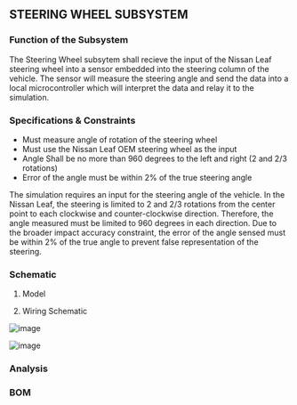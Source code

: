 STEERING WHEEL SUBSYSTEM
------------------------
### Function of the Subsystem
The Steering Wheel subsytem shall recieve the input of the Nissan Leaf steering wheel into a sensor
embedded into the steering column of the vehicle. The sensor will measure the steering angle and send
the data into a local microcontroller which will interpret the data and relay it to the simulation.

### Specifications & Constraints
- Must measure angle of rotation of the steering wheel
- Must use the Nissan Leaf OEM steering wheel as the input
- Angle Shall be no more than 960 degrees to the left and right (2 and 2/3 rotations)
- Error of the angle must be within 2% of the true steering angle

The simulation requires an input for the steering angle of the vehicle. In the Nissan Leaf, the steering
is limited to 2 and 2/3 rotations from the center point to each clockwise and counter-clockwise direction.
Therefore, the angle measured must be limited to 960 degrees in each direction. Due to the broader impact 
accuracy constraint, the error of the angle sensed must be within 2% of the true angle to prevent false
representation of the steering.

### Schematic
1. Model


2. Wiring Schematic


![image](https://user-images.githubusercontent.com/100802413/200068429-52157dad-0227-41ef-b2f6-d8c828e3f391.png)


![image](https://user-images.githubusercontent.com/100802413/200068789-5da2dbed-f9f1-4354-88d4-3102560d388f.png)


### Analysis

### BOM
